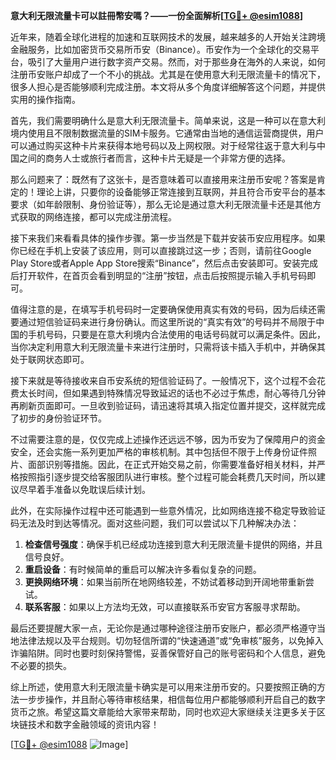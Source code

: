 **意大利无限流量卡可以註冊幣安嗎？——一份全面解析[[TG💪+ @esim1088](https://t.me/s/esim1088)]**

近年来，随着全球化进程的加速和互联网技术的发展，越来越多的人开始关注跨境金融服务，比如加密货币交易所币安（Binance）。币安作为一个全球化的交易平台，吸引了大量用户进行数字资产交易。然而，对于那些身在海外的人来说，如何注册币安账户却成了一个不小的挑战。尤其是在使用意大利无限流量卡的情况下，很多人担心是否能够顺利完成注册。本文将从多个角度详细解答这个问题，并提供实用的操作指南。

首先，我们需要明确什么是意大利无限流量卡。简单来说，这是一种可以在意大利境内使用且不限制数据流量的SIM卡服务。它通常由当地的通信运营商提供，用户可以通过购买这种卡片来获得本地号码以及上网权限。对于经常往返于意大利与中国之间的商务人士或旅行者而言，这种卡片无疑是一个非常方便的选择。

那么问题来了：既然有了这张卡，是否意味着可以直接用来注册币安呢？答案是肯定的！理论上讲，只要你的设备能够正常连接到互联网，并且符合币安平台的基本要求（如年龄限制、身份验证等），那么无论是通过意大利无限流量卡还是其他方式获取的网络连接，都可以完成注册流程。

接下来我们来看看具体的操作步骤。第一步当然是下载并安装币安应用程序。如果你已经在手机上安装了该应用，则可以直接跳过这一步；否则，请前往Google Play Store或者Apple App Store搜索“Binance”，然后点击安装即可。安装完成后打开软件，在首页会看到明显的“注册”按钮，点击后按照提示输入手机号码即可。

值得注意的是，在填写手机号码时一定要确保使用真实有效的号码，因为后续还需要通过短信验证码来进行身份确认。而这里所说的“真实有效”的号码并不局限于中国的手机号码，只要是在意大利境内合法使用的电话号码就可以满足条件。因此，当你决定利用意大利无限流量卡来进行注册时，只需将该卡插入手机中，并确保其处于联网状态即可。

接下来就是等待接收来自币安系统的短信验证码了。一般情况下，这个过程不会花费太长时间，但如果遇到特殊情况导致延迟的话也不必过于焦虑，耐心等待几分钟再刷新页面即可。一旦收到验证码，请迅速将其填入指定位置并提交，这样就完成了初步的身份验证环节。

不过需要注意的是，仅仅完成上述操作还远远不够，因为币安为了保障用户的资金安全，还会实施一系列更加严格的审核机制。其中包括但不限于上传身份证件照片、面部识别等措施。因此，在正式开始交易之前，你需要准备好相关材料，并严格按照指引逐步提交给客服团队进行审核。整个过程可能会耗费几天时间，所以建议尽早着手准备以免耽误后续计划。

此外，在实际操作过程中还可能遇到一些意外情况，比如网络连接不稳定导致验证码无法及时到达等情况。面对这些问题，我们可以尝试以下几种解决办法：

1. **检查信号强度**：确保手机已经成功连接到意大利无限流量卡提供的网络，并且信号良好。
2. **重启设备**：有时候简单的重启可以解决许多看似复杂的问题。
3. **更换网络环境**：如果当前所在地网络较差，不妨试着移动到开阔地带重新尝试。
4. **联系客服**：如果以上方法均无效，可以直接联系币安官方客服寻求帮助。

最后还要提醒大家一点，无论你是通过哪种途径注册币安账户，都必须严格遵守当地法律法规以及平台规则。切勿轻信所谓的“快速通道”或“免审核”服务，以免掉入诈骗陷阱。同时也要时刻保持警惕，妥善保管好自己的账号密码和个人信息，避免不必要的损失。

综上所述，使用意大利无限流量卡确实是可以用来注册币安的。只要按照正确的方法一步步操作，并且耐心等待审核结果，相信每位用户都能够顺利开启自己的数字货币之旅。希望这篇文章能给大家带来帮助，同时也欢迎大家继续关注更多关于区块链技术和数字金融领域的资讯内容！

[[TG💪+ @esim1088](https://t.me/s/esim1088) ![Image](https://i.postimg.cc/4NQfJmqS/Snipaste-2025-05-13-00-14-12.png)]